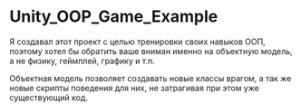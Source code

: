 # Unity_OOP_Game_Example
Я создавал этот проект с целью тренировки своих навыков  ООП, поэтому хотел бы обратить ваше вниман именно на объектную модель, а не физику, геймплей, графику и т.п.

Объектная модель позволяет создавать новые классы врагом, а так же новые скрипты поведения для них, не затрагивая при этом уже существующий код.
